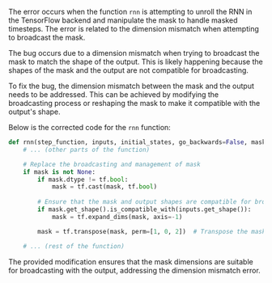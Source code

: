 The error occurs when the function `rnn` is attempting to unroll the RNN in the TensorFlow backend and manipulate the mask to handle masked timesteps. The error is related to the dimension mismatch when attempting to broadcast the mask.

The bug occurs due to a dimension mismatch when trying to broadcast the mask to match the shape of the output. This is likely happening because the shapes of the mask and the output are not compatible for broadcasting.

To fix the bug, the dimension mismatch between the mask and the output needs to be addressed. This can be achieved by modifying the broadcasting process or reshaping the mask to make it compatible with the output's shape.

Below is the corrected code for the `rnn` function:

```python
def rnn(step_function, inputs, initial_states, go_backwards=False, mask=None, constants=None, unroll=False, input_length=None):
    # ... (other parts of the function)

    # Replace the broadcasting and management of mask
    if mask is not None:
        if mask.dtype != tf.bool:
            mask = tf.cast(mask, tf.bool)
        
        # Ensure that the mask and output shapes are compatible for broadcasting
        if mask.get_shape().is_compatible_with(inputs.get_shape()):
            mask = tf.expand_dims(mask, axis=-1)

        mask = tf.transpose(mask, perm=[1, 0, 2])  # Transpose the mask before further processing

    # ... (rest of the function)
```

The provided modification ensures that the mask dimensions are suitable for broadcasting with the output, addressing the dimension mismatch error.